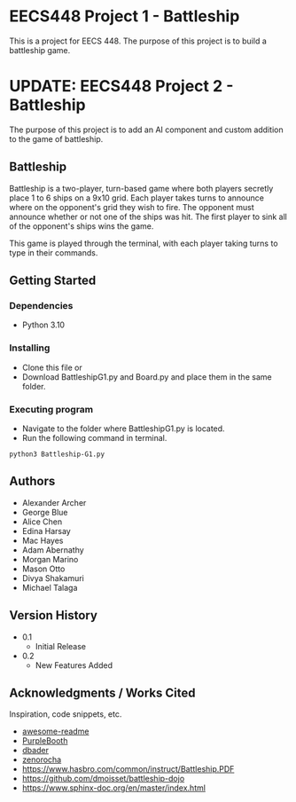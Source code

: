# EECS448 Project 1 - Battleship

This is a project for EECS 448. The purpose of this project is to build a battleship game.

# UPDATE: EECS448 Project 2 - Battleship

The purpose of this project is to add an AI component and custom addition to the game of battleship.

## Battleship

Battleship is a two-player, turn-based game where both players secretly place 1 to 6 ships on a 9x10 grid. Each player takes turns to announce where on the opponent's grid they wish to fire. The opponent must announce whether or not one of the ships was hit. The first player to sink all of the opponent's ships wins the game.

This game is played through the terminal, with each player taking turns to type in their commands.

## Getting Started

### Dependencies

* Python 3.10

### Installing

* Clone this file or
* Download BattleshipG1.py and Board.py and place them in the same folder.

### Executing program

* Navigate to the folder where BattleshipG1.py is located.
* Run the following command in terminal.

```
python3 Battleship-G1.py
```

## Authors

- Alexander Archer
- George Blue
- Alice Chen
- Edina Harsay
- Mac Hayes
- Adam Abernathy
- Morgan Marino
- Mason Otto
- Divya Shakamuri
- Michael Talaga

## Version History

* 0.1
  * Initial Release
* 0.2
  * New Features Added

## Acknowledgments / Works Cited

Inspiration, code snippets, etc.

* [awesome-readme](https://github.com/matiassingers/awesome-readme)
* [PurpleBooth](https://gist.github.com/PurpleBooth/109311bb0361f32d87a2)
* [dbader](https://github.com/dbader/readme-template)
* [zenorocha](https://gist.github.com/zenorocha/4526327)
* https://www.hasbro.com/common/instruct/Battleship.PDF
* https://github.com/dmoisset/battleship-dojo
* https://www.sphinx-doc.org/en/master/index.html

